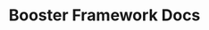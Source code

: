 ---
title: Booster Framework Docs

language_tabs:

toc_footers:
  - An open-source initiative
  - by the team from <a href='https://www.theagilemonkeys.com'>The Agile Monkeys.</a>

includes:
  - 00-overview
  - 01-getting-started
  - 02-architecture
  - 03-commands
  - 04-events
  - 05-entities
  - 06-read-models
  - 07-auth
  - 08-deployment
  - 09-rest-api
  - faq

search: false
---